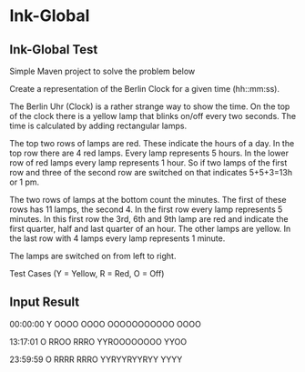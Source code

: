 Ink-Global
==========

Ink-Global Test
---------------

Simple Maven project to solve the problem below

Create a representation of the Berlin Clock for a given time (hh::mm:ss).

The Berlin Uhr (Clock) is a rather strange way to show the time. On the top of the clock there is a yellow lamp that blinks on/off every two seconds. The time is calculated by adding rectangular lamps.

The top two rows of lamps are red. These indicate the hours of a day. In the top row there are 4 red lamps. Every lamp represents 5 hours. In the lower row of red lamps every lamp represents 1 hour. So if two lamps of the first row and three of the second row are switched on that indicates 5+5+3=13h or 1 pm.

The two rows of lamps at the bottom count the minutes. The first of these rows has 11 lamps, the second 4. In the first row every lamp represents 5 minutes. In this first row the 3rd, 6th and 9th lamp are red and indicate the first quarter, half and last quarter of an hour. The other lamps are yellow. In the last row with 4 lamps every lamp represents 1 minute.

The lamps are switched on from left to right.

Test Cases (Y = Yellow, R = Red, O = Off)

Input Result
------------

00:00:00 Y OOOO OOOO OOOOOOOOOOO OOOO

13:17:01 O RROO RRRO YYROOOOOOOO YYOO

23:59:59 O RRRR RRRO YYRYYRYYRYY YYYY

